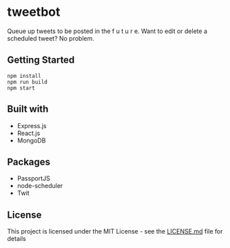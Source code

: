 # tweetbot #
Queue up tweets to be posted in the f u t u r e. Want to edit or delete a scheduled tweet? No problem. 

## Getting Started ##
```
npm install
npm run build
npm start
```
## Built with
* Express.js
* React.js
* MongoDB

## Packages
* PassportJS
* node-scheduler
* Twit

## License

This project is licensed under the MIT License - see the [LICENSE.md](LICENSE.md) file for details

